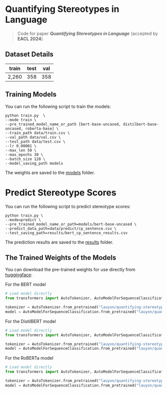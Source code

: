 # Quantifying Stereotypes in Language

> Code for paper ***Quantifying Stereotypes in Language*** (accepted by **EACL 2024**)

## Dataset Details

| train | test | val |
|-------|------|-----|
| 2,260 | 358  | 358 |

## Training Models

You can run the following script to train the models:

``` 
python train.py  \
--mode train \
--pre_trained_model_name_or_path [bert-base-uncased, distilbert-base-uncased, roberta-base] \
--train_path data/train.csv \
--val_path data/val.csv \
--test_path data/test.csv \
--lr 0.00001 \
--max_len 50 \
--max_epochs 30 \
--batch_size 128 \
--model_saving_path models
```

The weights are saved to the [models](models) folder.


# Predict Stereotype Scores
You can run the following script to predict stereotype scores:
```
python train.py \
--mode=predict \
--pre_trained_model_name_or_path=models/bert-base-uncased \
--predict_data_path=data/predict/cp_sentence.csv \
--test_saving_path=results/bert_cp_sentence_results.csv
```
The prediction results are saved to the [results](results) folder.

## The Trained Weights of the Models

You can download the pre-trained weights for use directly from [huggingface](https://huggingface.co/):

For the BERT model
```python
# Load model directly
from transformers import AutoTokenizer, AutoModelForSequenceClassification

tokenizer = AutoTokenizer.from_pretrained("lauyon/quantifying-stereotype-bert")
model = AutoModelForSequenceClassification.from_pretrained("lauyon/quantifying-stereotype-bert")
```

For the DistilBERT model
```python
# Load model directly
from transformers import AutoTokenizer, AutoModelForSequenceClassification

tokenizer = AutoTokenizer.from_pretrained("lauyon/quantifying-stereotype-distilbert")
model = AutoModelForSequenceClassification.from_pretrained("lauyon/quantifying-stereotype-distilbert")

```

For the RoBERTa model
```python
# Load model directly
from transformers import AutoTokenizer, AutoModelForSequenceClassification

tokenizer = AutoTokenizer.from_pretrained("lauyon/quantifying-stereotype-roberta")
model = AutoModelForSequenceClassification.from_pretrained("lauyon/quantifying-stereotype-roberta")

```